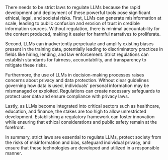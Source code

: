 There needs to be strict laws to regulate LLMs because the rapid development and deployment of these powerful tools pose significant ethical, legal, and societal risks. First, LLMs can generate misinformation at scale, leading to public confusion and erosion of trust in credible information sources. Without regulation, there is minimal accountability for the content produced, making it easier for harmful narratives to proliferate.

Second, LLMs can inadvertently perpetuate and amplify existing biases present in the training data, potentially leading to discriminatory practices in fields like hiring, lending, and law enforcement. Strict regulations can establish standards for fairness, accountability, and transparency to mitigate these risks.

Furthermore, the use of LLMs in decision-making processes raises concerns about privacy and data protection. Without clear guidelines governing how data is used, individuals' personal information may be mismanaged or exploited. Regulations can create necessary safeguards to protect user data and ensure compliance with privacy laws.

Lastly, as LLMs become integrated into critical sectors such as healthcare, education, and finance, the stakes are too high to allow unrestricted development. Establishing a regulatory framework can foster innovation while ensuring that ethical considerations and public safety remain at the forefront.

In summary, strict laws are essential to regulate LLMs, protect society from the risks of misinformation and bias, safeguard individual privacy, and ensure that these technologies are developed and utilized in a responsible manner.